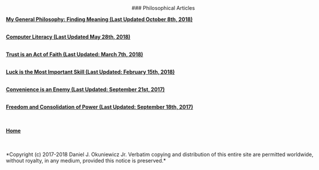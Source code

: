 <table>
	<meta name="viewport" content="width=device-width, initial-scale=1.0">
	<link rel="stylesheet" type="text/css" href="stylesheet.css">
	<body style="max-width: 1080px">
<table>
<center>
### Philosophical Articles
</center>

[**My General Philosophy: Finding Meaning (Last Updated October 8th, 2018)**](genphilo1.html)<br><br>

[**Computer Literacy (Last Updated May 28th, 2018)**](complit.html)<br><br>

[**Trust is an Act of Faith (Last Updated: March 7th, 2018)**](trust.html)<br><br>

[**Luck is the Most Important Skill (Last Updated: February 15th, 2018)**](luck.html)<br><br>

[**Convenience is an Enemy (Last Updated: September 21st, 2017)**](convenience.html)<br><br>

[**Freedom and Consolidation of Power (Last Updated: September 18th, 2017)**](freedom.html)<br><br><br>

[**Home**](index.html)<br><br><br>
<footer>
*Copyright (c) 2017-2018 Daniel J. Okuniewicz Jr. Verbatim copying and distribution of this entire site are permitted worldwide, without royalty, in any medium, provided this notice is preserved.*
</footer>
